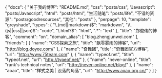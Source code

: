 {
    "docs": {
        "关于我的博客": "README.md",
        "css": "posts/css",
        "Javascript": "posts/Javascript",
        "html": "posts/html",
        "生活随笔": "posts/life",
        "不错的资源": "posts/goodresources",
        "其他": "posts"
    },
    "perpage": 10,
    "template": "greyshade",
    "types": {
        "\\.(md||markdown)$": "markdown",
        "\\.(js||css||json)$": "code",
        "\\.html?$": "html",
        ".*": "text"
    },
    "title": "郑俊伟的博客",
    "comment": "on",
    "domain_alias": [
        "blog.zhengjunwei.com"
    ],
    "friends": [
        {
            "name": "CSS探索之旅",
            "title": "飘零雾雨的博客",
            "url": "http://blog.doyoe.com/"
        },
        {
            "name": "奇舞团",
            "title": "奇舞团官方博客",
            "url": "http://www.75team.com"
        },
        {
            "name": "typeof.net",
            "title": "typeof.net",
            "url": "http://typeof.net/"
        },
        {
            "name": "never-online",
            "title": "rank's technical notes",
            "url": "http://never-online.net/blog/"
        },
        {
            "name": "aoao",
            "title": "样式之美 | 没落的角落",
            "url": "http://www.aoao.org.cn/"
        }
    ]
}
